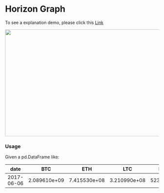 # Horizon Graph

To see a explanation demo, please click this [Link](https://sysu-zjw.github.io/5005pre/)

[<img src="https://github.com/sysu-zjw/MSBD-2018Fall/blob/master/img/HorizonGraph.png" width="600" height="350" align='center'>](https://sysu-zjw.github.io/5005pre/)



### Usage 
Given a pd.DataFrame like:

| date | BTC | ETH | LTC | NEO | XRP |
| :---: | :---: | :---: | :---: | :---: | :---: |
|2017-06-06 | 2.089610e+09  |  7.415530e+08  |  3.210990e+08  |  5234170.0 |  132720000.0 |